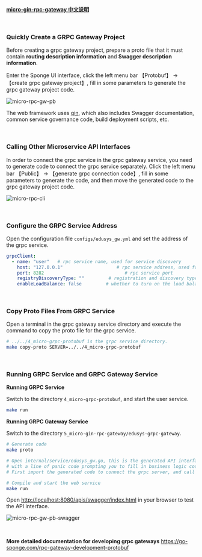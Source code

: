 
[**micro-gin-rpc-gateway 中文说明**](https://juejin.cn/post/7226745855032737850)

<br>

### Quickly Create a GRPC Gateway Project

Before creating a grpc gateway project, prepare a proto file that it must contain **routing description information** and **Swagger description information**.

Enter the Sponge UI interface, click the left menu bar 【Protobuf】 → 【create grpc gateway project】, fill in some parameters to generate the grpc gateway project code.

![micro-rpc-gw-pb](https://raw.githubusercontent.com/zhufuyi/sponge_examples/main/assets/en_micro-rpc-gw-pb.png)

The web framework uses [gin](https://github.com/gin-gonic/gin), which also includes Swagger documentation, common service governance code, build deployment scripts, etc.

<br>

### Calling Other Microservice API Interfaces

In order to connect the grpc service in the grpc gateway service, you need to generate code to connect the grpc service separately. Click the left menu bar 【Public】 → 【generate grpc connection code】, fill in some parameters to generate the code, and then move the generated code to the grpc gateway project code.

![micro-rpc-cli](https://raw.githubusercontent.com/zhufuyi/sponge_examples/main/assets/en_micro-rpc-cli.png)

<br>

### Configure the GRPC Service Address

Open the configuration file `configs/edusys_gw.yml` and set the address of the grpc service.

```yaml
grpcClient:
  - name: "user"   # rpc service name, used for service discovery
    host: "127.0.0.1"                    # rpc service address, used for direct connection
    port: 8282                              # rpc service port
    registryDiscoveryType: ""         # registration and discovery types: consul, etcd, nacos, if empty, connecting to server using host and port
    enableLoadBalance: false         # whether to turn on the load balancer
```

<br>

### Copy Proto Files From GRPC Service

Open a terminal in the grpc gateway service directory and execute the command to copy the proto file for the grpc service.

```bash
# ../../4_micro-grpc-protobuf is the grpc service directory.
make copy-proto SERVER=../../4_micro-grpc-protobuf
```

<br>

### Running GRPC Service and GRPC Gateway Service

**Running GRPC Service**

Switch to the directory `4_micro-grpc-protobuf`, and start the user service.

```bash
make run
```

**Running GRPC Gateway Service**

Switch to the directory `5_micro-gin-rpc-gateway/edusys-grpc-gateway`.

```bash
# Generate code
make proto  

# Open internal/service/edusys_gw.go, this is the generated API interface code, 
# with a line of panic code prompting you to fill in business logic code. 
# First import the generated code to connect the grpc server, and call the grpc service method in the business logic.

# Compile and start the web service
make run
```

Open [http://localhost:8080/apis/swagger/index.html](http://localhost:8080/apis/swagger/index.html) in your browser to test the API interface.

![micro-rpc-gw-pb-swagger](https://raw.githubusercontent.com/zhufuyi/sponge_examples/main/assets/micro-rpc-gw-pb-swagger.png)

<br>

**More detailed documentation for developing grpc gateways** https://go-sponge.com/rpc-gateway-development-protobuf

<br>
